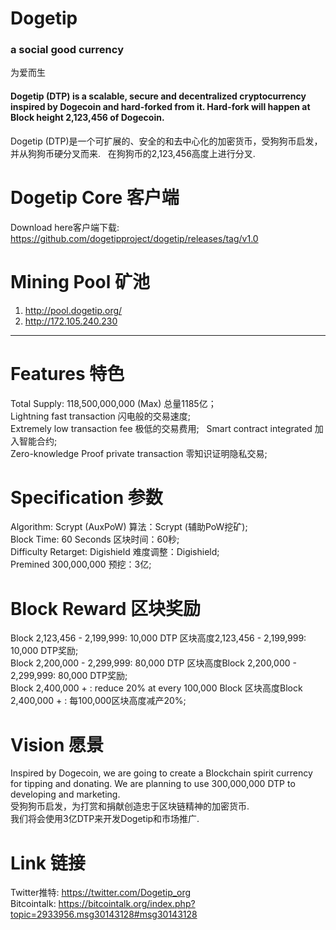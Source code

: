 # Dogetip
### a social good currency  
为爱而生


#### Dogetip (DTP) is a scalable, secure and decentralized cryptocurrency inspired by Dogecoin and hard-forked from it.  Hard-fork will happen at Block height 2,123,456 of Dogecoin.   
Dogetip (DTP)是一个可扩展的、安全的和去中心化的加密货币，受狗狗币启发，并从狗狗币硬分叉而来.      
在狗狗币的2,123,456高度上进行分叉.  

# Dogetip Core 客户端
Download here客户端下载:   
https://github.com/dogetipproject/dogetip/releases/tag/v1.0 

# Mining Pool 矿池  
1. http://pool.dogetip.org/     
2. http://172.105.240.230


----------------------------------------------------------------------------------------------------------------------------------------

# Features 特色

Total Supply: 118,500,000,000 (Max)  总量1185亿；  
Lightning fast transaction  闪电般的交易速度;      
Extremely low transaction fee  极低的交易费用;        
Smart contract integrated   加入智能合约;       
Zero-knowledge Proof private transaction  零知识证明隐私交易;    

# Specification 参数
Algorithm: Scrypt (AuxPoW)  算法：Scrypt (辅助PoW挖矿);    
Block Time: 60 Seconds  区块时间：60秒;     
Difficulty Retarget: Digishield  难度调整：Digishield;    
Premined 300,000,000  预挖：3亿;    

# Block Reward 区块奖励 
Block 2,123,456 - 2,199,999: 10,000 DTP  区块高度2,123,456 - 2,199,999: 10,000 DTP奖励;    
Block 2,200,000 - 2,299,999: 80,000 DTP  区块高度Block 2,200,000 - 2,299,999: 80,000 DTP奖励;    
Block 2,400,000 + :  reduce 20%  at every 100,000 Block  区块高度Block 2,400,000 + :  每100,000区块高度减产20%;    



# Vision 愿景
Inspired by Dogecoin, we are going to create a Blockchain spirit currency for tipping  and donating.
We are planning to use 300,000,000 DTP to developing and marketing.   
受狗狗币启发，为打赏和捐献创造忠于区块链精神的加密货币.  
我们将会使用3亿DTP来开发Dogetip和市场推广.  


# Link 链接
Twitter推特: https://twitter.com/Dogetip_org    
Bitcointalk: https://bitcointalk.org/index.php?topic=2933956.msg30143128#msg30143128
